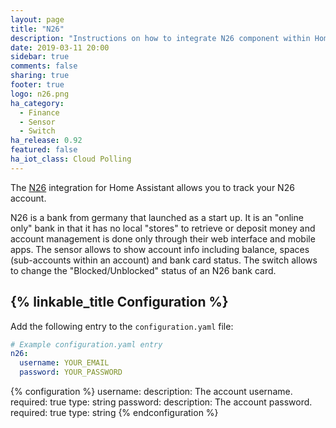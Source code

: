 ```yaml
---
layout: page
title: "N26"
description: "Instructions on how to integrate N26 component within Home Assistant."
date: 2019-03-11 20:00
sidebar: true
comments: false
sharing: true
footer: true
logo: n26.png
ha_category:
  - Finance
  - Sensor
  - Switch
ha_release: 0.92
featured: false
ha_iot_class: Cloud Polling
---
```


The [N26](https://n26.com) integration for Home Assistant allows you to track your N26 account.

N26 is a bank from germany that launched as a start up. It is an "online only" bank in that it has no local "stores" to retrieve or deposit money and account management is done only through their web interface and mobile apps. The sensor allows to show account info including balance, spaces (sub-accounts within an account) and bank card status. The switch allows to change the "Blocked/Unblocked" status of an N26 bank card.

## {% linkable_title Configuration %}

Add the following entry to the `configuration.yaml` file:

```yaml
# Example configuration.yaml entry
n26:
  username: YOUR_EMAIL
  password: YOUR_PASSWORD
```

{% configuration %}
username:
  description: The account username.
  required: true
  type: string
password:
  description: The account password.
  required: true
  type: string
{% endconfiguration %}
